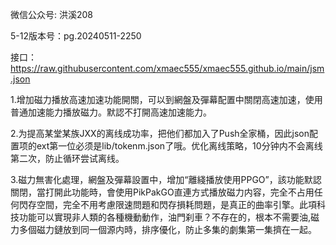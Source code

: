 微信公众号:  洪溪208  

5-12版本号：pg.20240511-2250

接口： https://raw.githubusercontent.com/xmaec555/xmaec555.github.io/main/jsm.json

1.增加磁力播放高速加速功能開關，可以到網盤及彈幕配置中關閉高速加速，使用普通加速能力播放磁力。默認不打開高速加速能力。

2.为提高某堂某族JXX的离线成功率，把他们都加入了Push全家桶，因此json配置项的ext第一位必须是lib/tokenm.json了哦。优化离线策略，10分钟内不会离线第二次，防止循环尝试离线。

3.磁力無害化處理，網盤及彈幕設置中，增加“離綫播放使用PPGO”，該功能默認關閉，當打開此功能時，會使用PikPakGO直連方式播放磁力内容，完全不占用任何閃存空間，完全不用考慮限速問題和閃存損耗問題，是真正的曲率引擎。此項科技功能可以實現非人類的各種機動動作，油門刹車？不存在的，根本不需要油,磁力多個磁力鏈放到同一個源内時，排序優化，防止多集的劇集第一集擠在一起。
